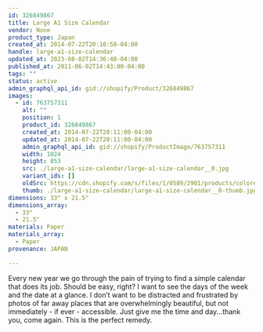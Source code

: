```yaml
---
id: 326849867
title: Large A1 Size Calendar
vendor: None
product_type: Japan
created_at: 2014-07-22T20:10:58-04:00
handle: large-a1-size-calendar
updated_at: 2023-08-02T14:36:48-04:00
published_at: 2011-06-02T14:43:00-04:00
tags: ""
status: active
admin_graphql_api_id: gid://shopify/Product/326849867
images:
  - id: 763757311
    alt: ""
    position: 1
    product_id: 326849867
    created_at: 2014-07-22T20:11:00-04:00
    updated_at: 2014-07-22T20:11:00-04:00
    admin_graphql_api_id: gid://shopify/ProductImage/763757311
    width: 1024
    height: 853
    src: ./large-a1-size-calendar/large-a1-size-calendar__0.jpg
    variant_ids: []
    oldSrc: https://cdn.shopify.com/s/files/1/0589/2901/products/coloredcalendar.jpeg?v=1406074260
    thumb: ./large-a1-size-calendar/large-a1-size-calendar__0-thumb.jpg
dimensions: 33" x 21.5"
dimensions_array:
  - 33"
  - 21.5"
materials: Paper
materials_array:
  - Paper
provenance: JAPAN

---
```


Every new year we go through the pain of trying to find a simple calendar that does its job. Should be easy, right? I want to see the days of the week and the date at a glance. I don’t want to be distracted and frustrated by photos of far away places that are overwhelmingly beautiful, but not immediately \- if ever \- accessible. Just give me the time and day...thank you, come again. This is the perfect remedy.